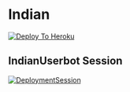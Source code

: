 # Indian

[![Deploy To Heroku](https://www.herokucdn.com/deploy/button.svg)](https://heroku.com/deploy?template=https://github.com/INDIAN-USERBOT/indian)


## IndianUserbot Session
[![DeploymentSession](https://repl.it/badge/github/TeamIndianUserBot/deployment)](https://replit.com/@TeamIndian/StringSession?v=1)
